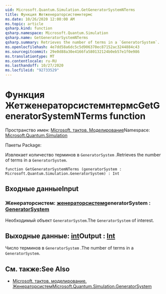 ```yaml
---
uid: Microsoft.Quantum.Simulation.GetGeneratorSystemNTerms
title: Функция Жетженераторсистемнтермс
ms.date: 10/26/2020 12:00:00 AM
ms.topic: article
qsharp.kind: function
qsharp.namespace: Microsoft.Quantum.Simulation
qsharp.name: GetGeneratorSystemNTerms
qsharp.summary: Retrieves the number of terms in a `GeneratorSystem`.
ms.openlocfilehash: 4e7dd58a6dc5c5d906370ec87152ac3244884c43
ms.sourcegitcommit: 29e0d88a30e4166fa580132124b0eb57e1f0e986
ms.translationtype: MT
ms.contentlocale: ru-RU
ms.lasthandoff: 10/27/2020
ms.locfileid: "92733529"
---
```

# <a name="getgeneratorsystemnterms-function"></a><span data-ttu-id="40158-102">Функция Жетженераторсистемнтермс</span><span class="sxs-lookup"><span data-stu-id="40158-102">GetGeneratorSystemNTerms function</span></span>

<span data-ttu-id="40158-103">Пространство имен: [Microsoft. тактов. Моделирование](xref:Microsoft.Quantum.Simulation)</span><span class="sxs-lookup"><span data-stu-id="40158-103">Namespace: [Microsoft.Quantum.Simulation](xref:Microsoft.Quantum.Simulation)</span></span>

<span data-ttu-id="40158-104">Пакеты [](https://nuget.org/packages/)</span><span class="sxs-lookup"><span data-stu-id="40158-104">Package: [](https://nuget.org/packages/)</span></span>


<span data-ttu-id="40158-105">Извлекает количество терминов в `GeneratorSystem` .</span><span class="sxs-lookup"><span data-stu-id="40158-105">Retrieves the number of terms in a `GeneratorSystem`.</span></span>

```qsharp
function GetGeneratorSystemNTerms (generatorSystem : Microsoft.Quantum.Simulation.GeneratorSystem) : Int
```


## <a name="input"></a><span data-ttu-id="40158-106">Входные данные</span><span class="sxs-lookup"><span data-stu-id="40158-106">Input</span></span>

### <a name="generatorsystem--generatorsystem"></a><span data-ttu-id="40158-107">Женераторсистем: [женераторсистем](xref:Microsoft.Quantum.Simulation.GeneratorSystem)</span><span class="sxs-lookup"><span data-stu-id="40158-107">generatorSystem : [GeneratorSystem](xref:Microsoft.Quantum.Simulation.GeneratorSystem)</span></span>

<span data-ttu-id="40158-108">Необходимый объект `GeneratorSystem`.</span><span class="sxs-lookup"><span data-stu-id="40158-108">The `GeneratorSystem` of interest.</span></span>



## <a name="output--int"></a><span data-ttu-id="40158-109">Выходные данные: [int](xref:microsoft.quantum.lang-ref.int)</span><span class="sxs-lookup"><span data-stu-id="40158-109">Output : [Int](xref:microsoft.quantum.lang-ref.int)</span></span>

<span data-ttu-id="40158-110">Число терминов в `GeneratorSystem` .</span><span class="sxs-lookup"><span data-stu-id="40158-110">The number of terms in a `GeneratorSystem`.</span></span>

## <a name="see-also"></a><span data-ttu-id="40158-111">См. также:</span><span class="sxs-lookup"><span data-stu-id="40158-111">See Also</span></span>

- [<span data-ttu-id="40158-112">Microsoft. тактов. моделирование. Женераторсистем</span><span class="sxs-lookup"><span data-stu-id="40158-112">Microsoft.Quantum.Simulation.GeneratorSystem</span></span>](xref:Microsoft.Quantum.Simulation.GeneratorSystem)